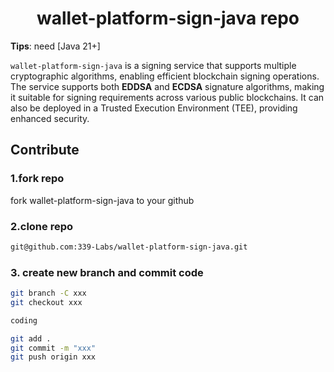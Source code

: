<!--
parent:
  order: false
-->

<div align="center">
  <h1> wallet-platform-sign-java repo </h1>
</div>

**Tips**: need [Java 21+]

`wallet-platform-sign-java` is a signing service that supports multiple cryptographic algorithms, enabling efficient blockchain signing operations. The service supports both **EDDSA** and **ECDSA** signature algorithms, making it suitable for signing requirements across various public blockchains. It can also be deployed in a Trusted Execution Environment (TEE), providing enhanced security.


## Contribute

### 1.fork repo

fork wallet-platform-sign-java to your github

### 2.clone repo

```bash
git@github.com:339-Labs/wallet-platform-sign-java.git
```

### 3. create new branch and commit code

```bash
git branch -C xxx
git checkout xxx

coding

git add .
git commit -m "xxx"
git push origin xxx
```


